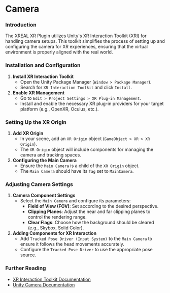 # Camera

### Introduction

The XREAL XR Plugin utilizes Unity's XR Interaction Toolkit (XRI) for handling camera setups. This toolkit simplifies the process of setting up and configuring the camera for XR experiences, ensuring that the virtual environment is properly aligned with the real world.

### Installation and Configuration

1. **Install XR Interaction Toolkit**
   - Open the Unity Package Manager (`Window > Package Manager`).
   - Search for `XR Interaction Toolkit` and click `Install`.
2. **Enable XR Management**
   - Go to `Edit > Project Settings > XR Plug-in Management`.
   - Install and enable the necessary XR plug-in providers for your target platform (e.g., OpenXR, Oculus, etc.).

### Setting Up the XR Origin

1. **Add XR Origin**
   - In your scene, add an `XR Origin` object (`GameObject > XR > XR Origin`).
   - The `XR Origin` object will include components for managing the camera and tracking spaces.
2. **Configuring the Main Camera**
   - Ensure the `Main Camera` is a child of the `XR Origin` object.
   - The `Main Camera` should have its `Tag` set to `MainCamera`.

### Adjusting Camera Settings

1. **Camera Component Settings**
   - Select the `Main Camera` and configure its parameters:
     - **Field of View (FOV)**: Set according to the desired perspective.
     - **Clipping Planes**: Adjust the near and far clipping planes to control the rendering range.
     - **Clear Flags**: Choose how the background should be cleared (e.g., Skybox, Solid Color).
2. **Adding Components for XR Interaction**
   - Add `Tracked Pose Driver (Input System)` to the `Main Camera` to ensure it follows the head movements accurately.
   - Configure the `Tracked Pose Driver` to use the appropriate pose source.



### Further Reading

- [XR Interaction Toolkit Documentation](https://docs.unity3d.com/Packages/com.unity.xr.interaction.toolkit@latest)
- [Unity Camera Documentation](https://docs.unity3d.com/Manual/class-Camera.html)